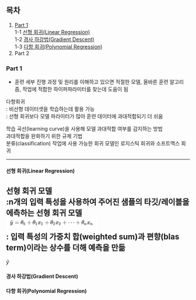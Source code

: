 ## 목차  
1. [Part 1](#part-1)  
    1-1 [선형 회귀(Linear Regression)](#선형-회귀linear-regression)  
    1-2 [경사 하강법(Gradient Descent)](#경사-하강법gradient-descent)  
    1-3 [다항 회귀(Polynomial Regression)](#다항-회귀polynomial-regression)
2. Part 2  


### Part 1
* 훈련 세부 진행 과정 및 원리를 이해하고 있으면 적절한 모델, 올바른 훈련 알고리즘, 작업에 적합한 하이퍼파라미터를 찾는데 도움이 됨    

다항회귀  
: 비선형 데이터셋을 학습하는데 활용 가능  
: 선형 회귀보다 모델 파라미터가 많아 훈련 데이터에 과대적합되기 더 쉬움

학습 곡선(learning curve)을 사용해 모델 과대적합 여부를 감지하는 방법  
과대적합을 완화하기 위한 규제 기법  
분류(classification) 작업에 사용 가능한 회귀 모델인 로지스틱 회귀와 소프트맥스 회귀  
<hr>

#### 선형 회귀(Linear Regression)  

선형 회귀 모델  
:n개의 입력 특성을 사용하여 주어진 샘플의 타깃/레이블을 에측하는 선형 회귀 모델   
<img src = "../image/선형 회귀 모델.png" width=50%>   
: 입력 특성의 가중치 합(weighted sum)과 편향(blas term)이라는 상수를 더해 예측을 만듦
- 

$\hat{y}$



#### 경사 하강법(Gradient Descent)




#### 다항 회귀(Polynomial Regression)